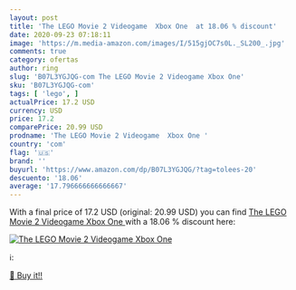 ```yaml
---
layout: post
title: 'The LEGO Movie 2 Videogame  Xbox One  at 18.06 % discount'
date: 2020-09-23 07:18:11
image: 'https://m.media-amazon.com/images/I/515gjOC7s0L._SL200_.jpg'
comments: true
category: ofertas
author: ring
slug: 'B07L3YGJQG-com The LEGO Movie 2 Videogame Xbox One'
sku: 'B07L3YGJQG-com'
tags: [ 'lego', ]
actualPrice: 17.2 USD
currency: USD
price: 17.2
comparePrice: 20.99 USD
prodname: 'The LEGO Movie 2 Videogame  Xbox One '
country: 'com'
flag: '🇺🇸'
brand: ''
buyurl: 'https://www.amazon.com/dp/B07L3YGJQG/?tag=tolees-20'
descuento: '18.06'
average: '17.796666666666667'
---
```


With a final price of 17.2 USD (original: 20.99 USD) you can find [The LEGO Movie 2 Videogame  Xbox One ](https://www.amazon.com/dp/B07L3YGJQG/?tag=tolees-20) with a  18.06 % discount here:

[![The LEGO Movie 2 Videogame  Xbox One ](https://m.media-amazon.com/images/I/515gjOC7s0L._SL200_.jpg)](https://www.amazon.com/dp/B07L3YGJQG/?tag=tolees-20)

ℹ️:


[🛒 Buy it!!](https://www.amazon.com/dp/B07L3YGJQG/?tag=tolees-20)
